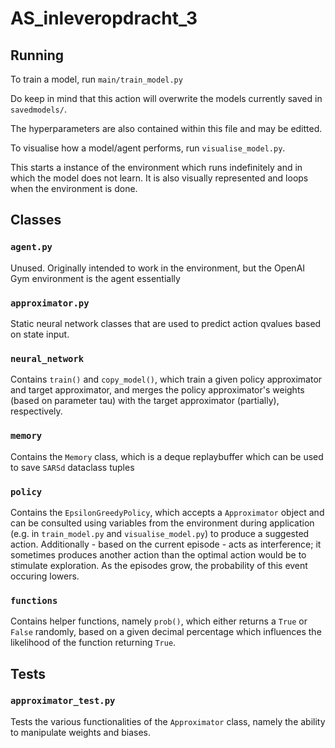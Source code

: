 # AS_inleveropdracht_3

## Running

To train a model, run `main/train_model.py` 

Do keep in mind that this action will overwrite the models currently saved
in `savedmodels/`. 

The hyperparameters are also contained within this file and may be editted.

To visualise how a model/agent performs, run `visualise_model.py`.

This starts a instance of the environment which runs indefinitely and in which
the model does not learn. It is also visually represented and loops when
the environment is done.

## Classes

### `agent.py`

Unused. Originally intended to work in the environment, but
the OpenAI Gym environment is the agent essentially

### `approximator.py`

Static neural network classes that are used to predict action
qvalues based on state input.

### `neural_network`

Contains `train()` and `copy_model()`, which train a given policy approximator
and target approximator, and merges the policy approximator's weights 
(based on parameter tau) with the target approximator (partially), respectively.

### `memory`

Contains the `Memory` class, which is a deque replaybuffer which can be
used to save `SARSd` dataclass tuples


### `policy`

Contains the `EpsilonGreedyPolicy`, which accepts a `Approximator` object
and can be consulted using variables from the environment during application
(e.g. in `train_model.py` and `visualise_model.py`) to produce a suggested action.
Additionally - based on the current episode - acts as interference; it sometimes
produces another action than the optimal action would be to stimulate exploration.
As the episodes grow, the probability of this event occuring lowers.

### `functions`

Contains helper functions, namely `prob()`, which either returns a `True` or `False`
randomly, based on a given decimal percentage which influences the likelihood of the
function returning `True`.

## Tests

### `approximator_test.py`

Tests the various functionalities of the `Approximator` class, namely
the ability to manipulate weights and biases.